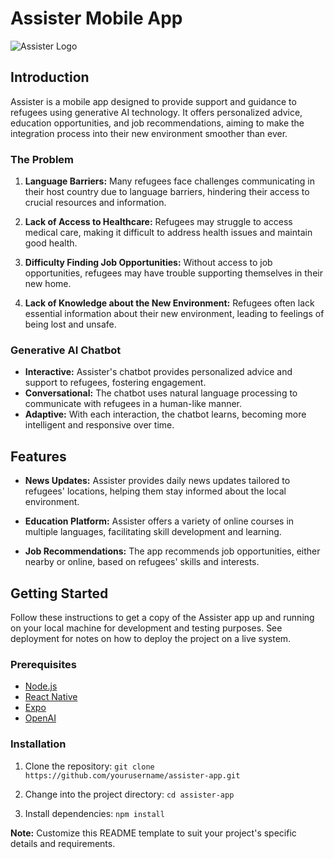 # Assister Mobile App

![Assister Logo](link-to-your-logo.png)

## Introduction

Assister is a mobile app designed to provide support and guidance to refugees using generative AI technology. It offers personalized advice, education opportunities, and job recommendations, aiming to make the integration process into their new environment smoother than ever.

### The Problem

1. **Language Barriers:** Many refugees face challenges communicating in their host country due to language barriers, hindering their access to crucial resources and information.

2. **Lack of Access to Healthcare:** Refugees may struggle to access medical care, making it difficult to address health issues and maintain good health.

3. **Difficulty Finding Job Opportunities:** Without access to job opportunities, refugees may have trouble supporting themselves in their new home.

4. **Lack of Knowledge about the New Environment:** Refugees often lack essential information about their new environment, leading to feelings of being lost and unsafe.

### Generative AI Chatbot

- **Interactive:** Assister's chatbot provides personalized advice and support to refugees, fostering engagement.
- **Conversational:** The chatbot uses natural language processing to communicate with refugees in a human-like manner.
- **Adaptive:** With each interaction, the chatbot learns, becoming more intelligent and responsive over time.

## Features

- **News Updates:** Assister provides daily news updates tailored to refugees' locations, helping them stay informed about the local environment.

- **Education Platform:** Assister offers a variety of online courses in multiple languages, facilitating skill development and learning.

- **Job Recommendations:** The app recommends job opportunities, either nearby or online, based on refugees' skills and interests.

## Getting Started

Follow these instructions to get a copy of the Assister app up and running on your local machine for development and testing purposes. See deployment for notes on how to deploy the project on a live system.

### Prerequisites

- [Node.js](https://nodejs.org/en/)
- [React Native](https://reactnative.dev/)
- [Expo](https://expo.dev/)
- [OpenAI](https://platform.openai.com/docs/introduction)

### Installation

1. Clone the repository: `git clone https://github.com/yourusername/assister-app.git`

2. Change into the project directory: `cd assister-app`

3. Install dependencies: `npm install`



**Note:** Customize this README template to suit your project's specific details and requirements.


